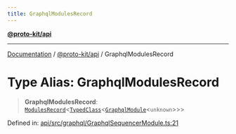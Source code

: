 ```yaml
---
title: GraphqlModulesRecord
---
```


[**@proto-kit/api**](../README.md)

***

[Documentation](../../../README.md) / [@proto-kit/api](../README.md) / GraphqlModulesRecord

# Type Alias: GraphqlModulesRecord

> **GraphqlModulesRecord**: [`ModulesRecord`](../../common/interfaces/ModulesRecord.md)\<[`TypedClass`](../../common/type-aliases/TypedClass.md)\<[`GraphqlModule`](../classes/GraphqlModule.md)\<`unknown`\>\>\>

Defined in: [api/src/graphql/GraphqlSequencerModule.ts:21](https://github.com/proto-kit/framework/blob/4d6b3b6da51b3edee0fbf25ce72c1f59ec61e891/packages/api/src/graphql/GraphqlSequencerModule.ts#L21)
